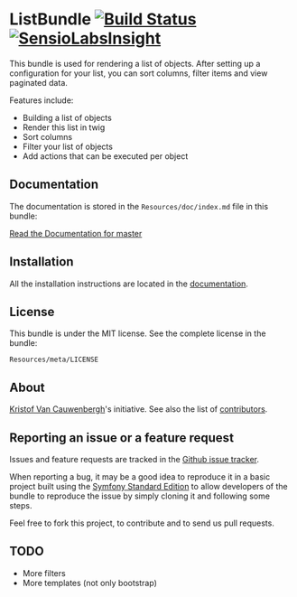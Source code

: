 ListBundle [![Build Status](https://travis-ci.org/kristofvc/ListBundle.png?branch=master)](https://travis-ci.org/kristofvc/ListBundle) [![SensioLabsInsight](https://insight.sensiolabs.com/projects/8d3d588b-b83c-4614-aeae-ad6adaa813e1/mini.png)](https://insight.sensiolabs.com/projects/8d3d588b-b83c-4614-aeae-ad6adaa813e1)
==========

This bundle is used for rendering a list of objects. After setting up a configuration for your list, you can sort columns, filter items and view paginated data.

Features include:

- Building a list of objects
- Render this list in twig
- Sort columns
- Filter your list of objects
- Add actions that can be executed per object

Documentation
-------------

The documentation is stored in the `Resources/doc/index.md`
file in this bundle:

[Read the Documentation for master](https://github.com/kristofvc/ListBundle/blob/master/Resources/doc/index.md)

Installation
------------

All the installation instructions are located in the [documentation](https://github.com/kristofvc/ListBundle/blob/master/Resources/doc/index.md).

License
-------

This bundle is under the MIT license. See the complete license in the bundle:

    Resources/meta/LICENSE

About
-----

[Kristof Van Cauwenbergh](https://github.com/kristofvc)'s initiative.
See also the list of [contributors](https://github.com/kristofvc/ListBundle/contributors).

Reporting an issue or a feature request
---------------------------------------

Issues and feature requests are tracked in the [Github issue tracker](https://github.com/kristofvc/ListBundle/issues).

When reporting a bug, it may be a good idea to reproduce it in a basic project
built using the [Symfony Standard Edition](https://github.com/symfony/symfony-standard)
to allow developers of the bundle to reproduce the issue by simply cloning it
and following some steps.

Feel free to fork this project, to contribute and to send us pull requests.

TODO
----

- More filters
- More templates (not only bootstrap)
